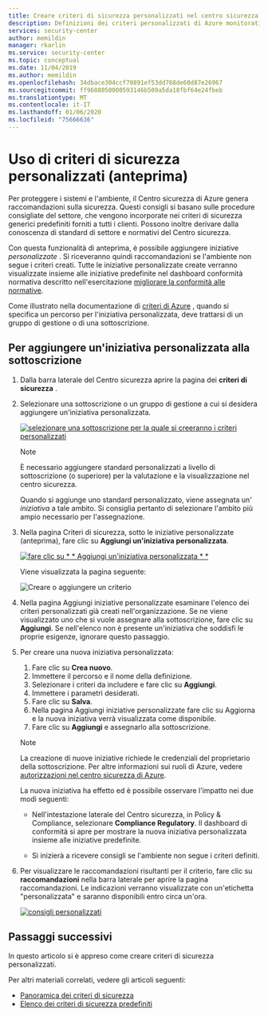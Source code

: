 ```yaml
---
title: Creare criteri di sicurezza personalizzati nel centro sicurezza di Azure | Microsoft Docs
description: Definizioni dei criteri personalizzati di Azure monitorati dal centro sicurezza di Azure.
services: security-center
author: memildin
manager: rkarlin
ms.service: security-center
ms.topic: conceptual
ms.date: 11/04/2019
ms.author: memildin
ms.openlocfilehash: 34dbace304ccf70891ef53dd768de60d87e26967
ms.sourcegitcommit: ff9688050000593146b509a5da18fbf64e24fbeb
ms.translationtype: MT
ms.contentlocale: it-IT
ms.lasthandoff: 01/06/2020
ms.locfileid: "75666636"
---
```

# <a name="using-custom-security-policies-preview"></a>Uso di criteri di sicurezza personalizzati (anteprima)

Per proteggere i sistemi e l'ambiente, il Centro sicurezza di Azure genera raccomandazioni sulla sicurezza. Questi consigli si basano sulle procedure consigliate del settore, che vengono incorporate nei criteri di sicurezza generici predefiniti forniti a tutti i clienti. Possono inoltre derivare dalla conoscenza di standard di settore e normativi del Centro sicurezza.

Con questa funzionalità di anteprima, è possibile aggiungere iniziative *personalizzate* . Si riceveranno quindi raccomandazioni se l'ambiente non segue i criteri creati. Tutte le iniziative personalizzate create verranno visualizzate insieme alle iniziative predefinite nel dashboard conformità normativa descritto nell'esercitazione [migliorare la conformità alle normative](security-center-compliance-dashboard.md).

Come illustrato nella documentazione di [criteri di Azure](https://docs.microsoft.com/azure/governance/policy/concepts/definition-structure#definition-location) , quando si specifica un percorso per l'iniziativa personalizzata, deve trattarsi di un gruppo di gestione o di una sottoscrizione. 

## <a name="to-add-a-custom-initiative-to-your-subscription"></a>Per aggiungere un'iniziativa personalizzata alla sottoscrizione 

1. Dalla barra laterale del Centro sicurezza aprire la pagina dei **criteri di sicurezza** .

1. Selezionare una sottoscrizione o un gruppo di gestione a cui si desidera aggiungere un'iniziativa personalizzata.

    [![selezionare una sottoscrizione per la quale si creeranno i criteri personalizzati](media/custom-security-policies/custom-policy-selecting-a-subscription.png)](media/custom-security-policies/custom-policy-selecting-a-subscription.png#lightbox)

    > [!NOTE]
    > È necessario aggiungere standard personalizzati a livello di sottoscrizione (o superiore) per la valutazione e la visualizzazione nel centro sicurezza. 
    >
    > Quando si aggiunge uno standard personalizzato, viene assegnata un' *iniziativa* a tale ambito. Si consiglia pertanto di selezionare l'ambito più ampio necessario per l'assegnazione.

1. Nella pagina Criteri di sicurezza, sotto le iniziative personalizzate (anteprima), fare clic su **Aggiungi un'iniziativa personalizzata**.

    [![fare clic su * * Aggiungi un'iniziativa personalizzata * *](media/custom-security-policies/custom-policy-add-initiative.png)](media/custom-security-policies/custom-policy-add-initiative.png#lightbox)

    Viene visualizzata la pagina seguente:

    ![Creare o aggiungere un criterio](media/custom-security-policies/create-or-add-custom-policy.png)

1. Nella pagina Aggiungi iniziative personalizzate esaminare l'elenco dei criteri personalizzati già creati nell'organizzazione. Se ne viene visualizzato uno che si vuole assegnare alla sottoscrizione, fare clic su **Aggiungi**. Se nell'elenco non è presente un'iniziativa che soddisfi le proprie esigenze, ignorare questo passaggio.

1. Per creare una nuova iniziativa personalizzata:

    1. Fare clic su **Crea nuovo**.
    1. Immettere il percorso e il nome della definizione.
    1. Selezionare i criteri da includere e fare clic su **Aggiungi**.
    1. Immettere i parametri desiderati.
    1. Fare clic su **Salva**.
    1. Nella pagina Aggiungi iniziative personalizzate fare clic su Aggiorna e la nuova iniziativa verrà visualizzata come disponibile.
    1. Fare clic su **Aggiungi** e assegnarlo alla sottoscrizione.

    > [!NOTE]
    > La creazione di nuove iniziative richiede le credenziali del proprietario della sottoscrizione. Per altre informazioni sui ruoli di Azure, vedere [autorizzazioni nel centro sicurezza di Azure](security-center-permissions.md).

    La nuova iniziativa ha effetto ed è possibile osservare l'impatto nei due modi seguenti:

    * Nell'intestazione laterale del Centro sicurezza, in Policy & Compliance, selezionare **Compliance Regulatory**. Il dashboard di conformità si apre per mostrare la nuova iniziativa personalizzata insieme alle iniziative predefinite.
    
    * Si inizierà a ricevere consigli se l'ambiente non segue i criteri definiti.

1. Per visualizzare le raccomandazioni risultanti per il criterio, fare clic su **raccomandazioni** nella barra laterale per aprire la pagina raccomandazioni. Le indicazioni verranno visualizzate con un'etichetta "personalizzata" e saranno disponibili entro circa un'ora.

    [![consigli personalizzati](media/custom-security-policies/custom-policy-recommendations.png)](media/custom-security-policies/custom-policy-recommendations-in-context.png#lightbox)


## <a name="next-steps"></a>Passaggi successivi

In questo articolo si è appreso come creare criteri di sicurezza personalizzati. 

Per altri materiali correlati, vedere gli articoli seguenti: 

- [Panoramica dei criteri di sicurezza](tutorial-security-policy.md)
- [Elenco dei criteri di sicurezza predefiniti](security-center-policy-definitions.md)